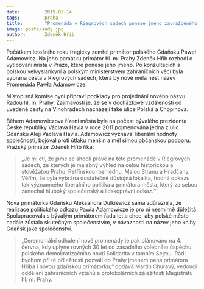```yaml
---
date:         2019-03-14
tags:         praha 
title:        "Promenáda v Riegrových sadech ponese jméno zavražděného primátora Gdaňsku Pawła Adamowicze"
image: posts/sady.jpg
author:       Zdeněk Hřib
---
```


Počátkem letošního roku tragicky zemřel primátor polského Gdaňsku Paweł Adamowicz. Na jeho památku primátor hl. m. Prahy Zdeněk Hřib rozhodl o vytipování místa v Praze, které ponese jeho jméno. Po konzultacích s polskou velvyslankyní a polským ministerstvem zahraničních věcí byla vybrána cesta v Riegrových sadech, která by nově měla nést název Promenáda Pawła Adamowicze.

Místopisná komise nyní připraví podklady pro projednání nového názvu Radou hl. m. Prahy. Zajímavostí je, že se v docházkové vzdálenosti od uvedené cesty na Vinohradech nacházejí také ulice Polská a Chopinova.

Během Adamowiczova řízení města byla na počest bývalého prezidenta České republiky Václava Havla v roce 2011 pojmenována jedna z ulic Gdaňsku Alejí Václava Havla. Adamowicz vyznával liberální hodnoty společnosti, bojoval proti útlaku menšin a měl silnou občanskou podporu. Pražský primátor Zdeněk Hřib říká: 

> „Je mi ctí, že jsme se shodli právě na této promenádě v Riegrových sadech, ze kterých je malebný výhled na celou historickou a stověžatou Prahu, Petřínskou rozhlednu, Malou Stranu a Hradčany. Věřím, že byla vybrána dostatečně důstojná lokalita, hodná odkazu tak významného liberálního politika a primátora města, který za sebou zanechal hluboký společenský a lidskoprávní odkaz.“

Nová primátorka Gdaňsku Aleksandra Dulkiewicz sama zdůraznila, že realizace politického odkazu Pawła Adamowicze je pro ni nesmírně důležitá. Spolupracovala s bývalým primátorem řadu let a chce, aby polské město nadále zůstalo skutečným společenstvím, v návaznosti na název jeho knihy Gdaňsk jako společenství. 

> „Ceremoniální odhalení nové promenády je pak plánováno na 4. června, kdy uplyne rovných 30 let od zásadního volebního úspěchu polského demokratizačního hnutí Solidarita v tamním Sejmu. Rádi bychom při té příležitosti pozvali do Prahy jménem pana primátora Hřiba i novou gdaňskou primátorku,“ dodává Martin Churavý, vedoucí oddělení zahraničních vztahů a protokolárních záležitostí Magistrátu hl. m. Prahy.



